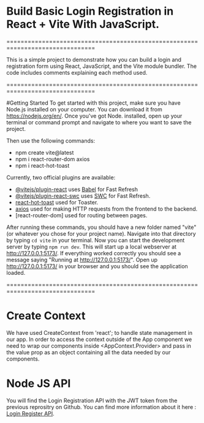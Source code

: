 # Build Basic Login Registration in React + Vite With JavaScript.
===============================================================================

This is a simple project to demonstrate how you can build a login and registration form using React,
JavaScript, and the Vite module bundler. The code includes comments explaining each method used.

===============================================================================

#Getting Started
To get started with this project, make sure you have Node.js installed on your computer. You
can download it from https://nodejs.org/en/. Once you've got Node.
installed, open up your terminal or command prompt and navigate to where you want to save the project.

Then use the following commands:
- npm create vite@latest
- npm i react-router-dom axios 
- npm i react-hot-toast


Currently, two official plugins are available:
- [@vitejs/plugin-react](https://github.com/vitejs/vite-plugin-react/blob/main/packages/plugin-react/README.md) uses [Babel](https://babeljs.io/) for Fast Refresh
- [@vitejs/plugin-react-swc](https://github.com/vitejs/vite-plugin-react-swc) uses [SWC](https://swc.rs/) for Fast Refresh.
- [react-hot-toast](https://react-hot-toast.com/) used for Toaster.
- [axios](https://www.npmjs.com/package/axios) used for making HTTP requests from the frontend to the backend.
- [react-router-dom] used for routing between pages.</s>



After running these commands, you should have a new folder named "vite" (or whatever you chose for your project name). Navigate into that directory by typing `cd vite` in your terminal. Now you can start the development server by typing `npm run dev`. This will start up a local webserver at http://127.0.0.1:5173/. If everything worked correctly you should see a message saying "Running at http://127.0.0.1:5173/". Open up http://127.0.0.1:5173/ in your browser and you should see the application loaded.

===============================================================================

# Create Context

We have used CreateContext from 'react'; to handle state management in our app. In order to access the context outside of
the App component we need to wrap our components inside <AppContext.Provider> and pass in the
value prop as an object containing all the data needed by our components.</s>


# Node JS API
You will find the Login Registration API with the JWT token from the previous reprositry on Github.
You can find more information about it here : [Login Register API](https://github.com/pooja2s/nodejs-express-mongodb-joi-jwt-bcryptjs).




